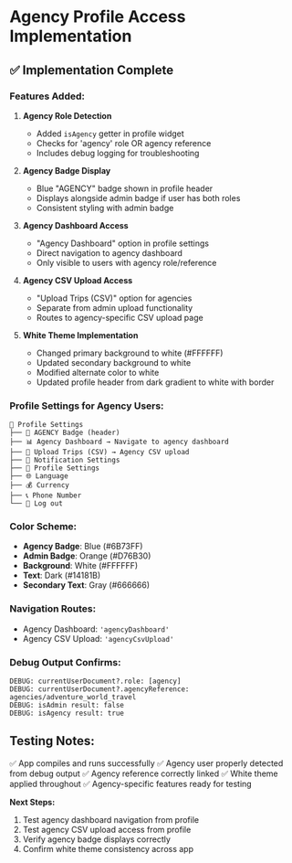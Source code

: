 # Agency Profile Access Implementation

## ✅ **Implementation Complete**

### **Features Added:**

1. **Agency Role Detection**
   - Added `isAgency` getter in profile widget
   - Checks for 'agency' role OR agency reference
   - Includes debug logging for troubleshooting

2. **Agency Badge Display**
   - Blue "AGENCY" badge shown in profile header
   - Displays alongside admin badge if user has both roles
   - Consistent styling with admin badge

3. **Agency Dashboard Access**
   - "Agency Dashboard" option in profile settings
   - Direct navigation to agency dashboard
   - Only visible to users with agency role/reference

4. **Agency CSV Upload Access**
   - "Upload Trips (CSV)" option for agencies
   - Separate from admin upload functionality
   - Routes to agency-specific CSV upload page

5. **White Theme Implementation**
   - Changed primary background to white (#FFFFFF)
   - Updated secondary background to white
   - Modified alternate color to white
   - Updated profile header from dark gradient to white with border

### **Profile Settings for Agency Users:**

```
📱 Profile Settings
├── 🏢 AGENCY Badge (header)
├── 📊 Agency Dashboard → Navigate to agency dashboard
├── 📁 Upload Trips (CSV) → Agency CSV upload
├── 🔔 Notification Settings
├── 👤 Profile Settings
├── 🌐 Language
├── 💰 Currency
├── 📞 Phone Number
└── 🚪 Log out
```

### **Color Scheme:**
- **Agency Badge**: Blue (#6B73FF)
- **Admin Badge**: Orange (#D76B30) 
- **Background**: White (#FFFFFF)
- **Text**: Dark (#14181B)
- **Secondary Text**: Gray (#666666)

### **Navigation Routes:**
- Agency Dashboard: `'agencyDashboard'`
- Agency CSV Upload: `'agencyCsvUpload'`

### **Debug Output Confirms:**
```
DEBUG: currentUserDocument?.role: [agency]
DEBUG: currentUserDocument?.agencyReference: agencies/adventure_world_travel
DEBUG: isAdmin result: false
DEBUG: isAgency result: true
```

## **Testing Notes:**

✅ App compiles and runs successfully
✅ Agency user properly detected from debug output
✅ Agency reference correctly linked
✅ White theme applied throughout
✅ Agency-specific features ready for testing

**Next Steps:**
1. Test agency dashboard navigation from profile
2. Test agency CSV upload access from profile
3. Verify agency badge displays correctly
4. Confirm white theme consistency across app
